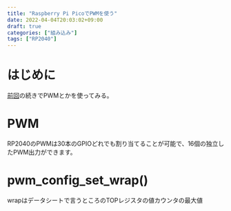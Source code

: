 ```yaml
---
title: "Raspberry Pi PicoでPWMを使う"
date: 2022-04-04T20:03:02+09:00
draft: true
categories: ["組み込み"]
tags: ["RP2040"]
---
```


# はじめに
[前回](../post25)の続きでPWMとかを使ってみる。

# PWM
RP2040のPWMは30本のGPIOどれでも割り当てることが可能で、16個の独立したPWM出力ができます。

# pwm_config_set_wrap()
wrapはデータシートで言うところのTOPレジスタの値カウンタの最大値